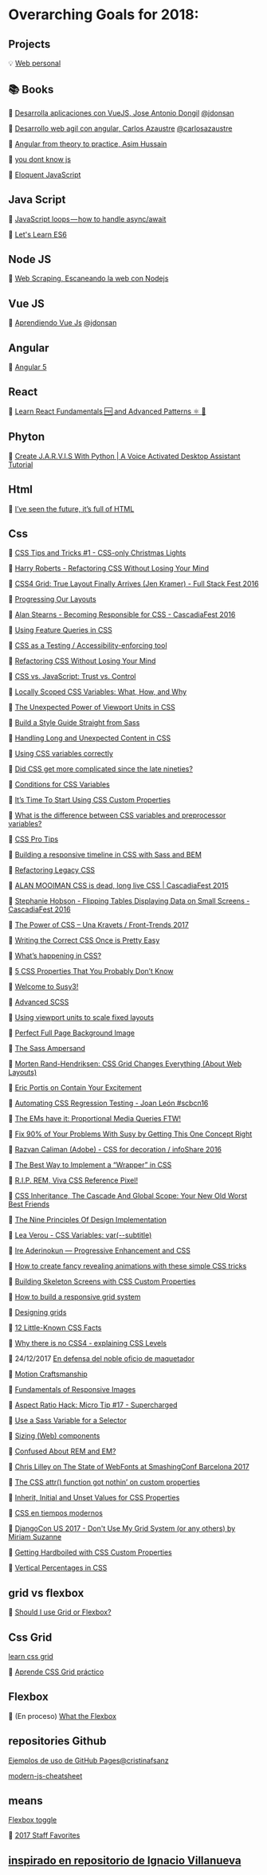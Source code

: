# Overarching Goals for 2018:

## Projects

:bulb: [Web personal](http://strigo.es/)

## :books: Books

:blue_book: [Desarrolla aplicaciones con VueJS, Jose Antonio Dongil](https://www.gitbook.com/book/jdonsan/desarrolla-aplicaciones-con-vuejs/details)   [@jdonsan](https://twitter.com/jdonsan?lang=es)

:blue_book: [Desarrollo web agil con angular, Carlos Azaustre](https://carlosazaustre.es/)    [@carlosazaustre](https://twitter.com/carlosazaustre?lang=es)

:blue_book: [Angular from theory to practice, Asim Hussain](https://codecraft.tv/courses/angular/)

:blue_book: [you dont know js](https://www.amazon.com/You-Dont-Know-Js-Book/dp/B01AY9P0P6)

:blue_book: [Eloquent JavaScript](https://www.amazon.com/Eloquent-JavaScript-2nd-Ed-Introduction-ebook/dp/B00QL616UU/ref=sr_1_1?s=digital-text&ie=UTF8&qid=1514116099&sr=1-1&keywords=Eloquent_JavaScript)

## Java Script

:page_facing_up: [JavaScript loops — how to handle async/await](https://blog.lavrton.com/javascript-loops-how-to-handle-async-await-6252dd3c795)

:page_facing_up: [Let's Learn ES6](https://www.youtube.com/watch?v=LTbnmiXWs2k&list=PL57atfCFqj2h5fpdZD-doGEIs0NZxeJTX)

## Node JS

:movie_camera: [Web Scraping, Escaneando la web con Nodejs](https://youtu.be/rcsvTUG0bs8)

## Vue JS

:movie_camera: [Aprendiendo Vue Js](https://www.youtube.com/watch?v=7ftXSVWOwcg&feature=youtu.be)  [@jdonsan](https://twitter.com/jdonsan?lang=es)

## Angular

:page_facing_up: [Angular 5](https://dormoshe.io/articles/angular-v5-is-out-here-is-how-to-explore-it-22)

## React 

:page_facing_up: [Learn React Fundamentals 🆓 and Advanced Patterns ⚛️ 🎁](https://blog.kentcdodds.com/learn-react-fundamentals-and-advanced-patterns-eac90341c9db)

## Phyton

:movie_camera: [Create J.A.R.V.I.S With Python | A Voice Activated Desktop Assistant Tutorial](https://www.youtube.com/watch?v=2eoudIBVW9w&lipi=urn%3Ali%3Apage%3Ad_flagship3_feed%3BGVQwGf%2BDSA2XcZsuWFtchw%3D%3D)

## Html 

:page_facing_up: [I’ve seen the future, it’s full of HTML](https://medium.com/@mikeal/ive-seen-the-future-it-s-full-of-html-2577246f2210)

## Css

:movie_camera: [CSS Tips and Tricks #1 - CSS-only Christmas Lights](https://www.youtube.com/watch?v=B9OZkATMbag)

:movie_camera: [Harry Roberts - Refactoring CSS Without Losing Your Mind](https://vimeo.com/181328942)

:movie_camera: [CSS4 Grid: True Layout Finally Arrives (Jen Kramer) - Full Stack Fest 2016](https://www.youtube.com/watch?v=axVw1Zduqn0)

:page_facing_up: [Progressing Our Layouts](http://jensimmons.com/presentation/progressing-our-layouts)

:movie_camera: [Alan Stearns - Becoming Responsible for CSS - CascadiaFest 2016](https://www.youtube.com/watch?v=uHDhtRyDR60)

:page_facing_up: [Using Feature Queries in CSS](https://hacks.mozilla.org/2016/08/using-feature-queries-in-css/)

:page_facing_up: [CSS as a Testing / Accessibility-enforcing tool](https://medium.com/@amir.guirguis/css-as-a-testing-accessibility-enforcing-tool-76908cfad19f)

:movie_camera: [Refactoring CSS Without Losing Your Mind](https://www.youtube.com/watch?v=kbGYPm9uYfk)

:page_facing_up: [CSS vs. JavaScript: Trust vs. Control](https://christianheilmann.com/2017/06/21/css-vs-javascript-trust-vs-control/)

:page_facing_up: [Locally Scoped CSS Variables: What, How, and Why](https://una.im/local-css-vars/#%F0%9F%92%81)

:page_facing_up: [The Unexpected Power of Viewport Units in CSS](https://www.lullabot.com/articles/unexpected-power-of-viewport-units-in-css)

:page_facing_up: [Build a Style Guide Straight from Sass](https://css-tricks.com/extremely-handy-nth-child-recipes-sass-mixins/)

:page_facing_up: [Handling Long and Unexpected Content in CSS](https://css-tricks.com/handling-long-unexpected-content-css/)

:page_facing_up: [Using CSS variables correctly](https://madebymike.com.au/writing/using-css-variables/)

:page_facing_up: [Did CSS get more complicated since the late nineties?](https://hiddedevries.nl/en/blog/2017-07-03-did-css-get-more-complicated-since-the-late-nineties)

:page_facing_up: [Conditions for CSS Variables](http://kizu.ru/en/fun/conditions-for-css-variables/)

:page_facing_up: [It’s Time To Start Using CSS Custom Properties](https://www.smashingmagazine.com/2017/04/start-using-css-custom-properties/)

:page_facing_up: [What is the difference between CSS variables and preprocessor variables?](https://css-tricks.com/difference-between-types-of-css-variables/)

:page_facing_up: [CSS Pro Tips](https://github.com/AllThingsSmitty/css-protips)

:page_facing_up: [Building a responsive timeline in CSS with Sass and BEM](https://assortment.io/posts/building-responsive-timelines-in-css-sass-bem)

:movie_camera: [Refactoring Legacy CSS](https://www.youtube.com/watch?v=nCPAFcMf8qc)

:movie_camera: [ALAN MOOIMAN CSS is dead, long live CSS | CascadiaFest 2015](https://www.youtube.com/watch?v=jWDZP8twWDg)

:movie_camera: [Stephanie Hobson - Flipping Tables Displaying Data on Small Screens - CascadiaFest 2016](https://www.youtube.com/watch?v=bGlULfoY6Ls)

:movie_camera: [The Power of CSS – Una Kravets / Front-Trends 2017](https://www.youtube.com/watch?v=IRI1H5tyEAo)

:page_facing_up: [Writing the Correct CSS Once is Pretty Easy](https://micahgodbolt.com/blog/writing-the-correct-css-once-is-pretty-easy-all-situations/)

:page_facing_up: [What’s happening in CSS?](https://rachelandrew.co.uk/archives/2017/05/01/whats-happening-in-css/)

:page_facing_up: [5 CSS Properties That You Probably Don’t Know](https://developer.telerik.com/topics/web-development/5-css-properties-probably-still-dont-know/)

:page_facing_up: [Welcome to Susy3!](https://medium.com/oddbird-web/welcome-to-susy3-a0127e594b53)

:page_facing_up: [Advanced SCSS](https://gist.github.com/jareware/4738651)

:page_facing_up: [Using viewport units to scale fixed layouts](https://hackernoon.com/using-viewport-units-to-scale-fixed-layouts-869638bb91f9)

:page_facing_up: [Perfect Full Page Background Image ](https://css-tricks.com/perfect-full-page-background-image/)

:page_facing_up: [The Sass Ampersand ](https://css-tricks.com/the-sass-ampersand/)

:movie_camera: [Morten Rand-Hendriksen: CSS Grid Changes Everything (About Web Layouts)](https://www.youtube.com/watch?v=txZq7Laz7_4)

:movie_camera: [Eric Portis on Contain Your Excitement](https://vimeo.com/223432117)

:movie_camera: [Automating CSS Regression Testing - Joan León #scbcn16](https://www.youtube.com/watch?v=4B0lUJn9XsY)

:page_facing_up: [The EMs have it: Proportional Media Queries FTW!](https://cloudfour.com/thinks/the-ems-have-it-proportional-media-queries-ftw/)

:page_facing_up: [Fix 90% of Your Problems With Susy by Getting This One Concept Right](https://zellwk.com/blog/context-with-susy/)

:movie_camera: [Razvan Caliman (Adobe) - CSS for decoration / infoShare 2016](https://www.youtube.com/watch?v=WupAsZGHDcY)

:page_facing_up: [The Best Way to Implement a “Wrapper” in CSS ](https://css-tricks.com/best-way-implement-wrapper-css/)

:page_facing_up: [R.I.P. REM, Viva CSS Reference Pixel!](https://mindtheshift.wordpress.com/2015/04/02/r-i-p-rem-viva-css-reference-pixel/)

:page_facing_up: [CSS Inheritance, The Cascade And Global Scope: Your New Old Worst Best Friends](https://www.smashingmagazine.com/2016/11/css-inheritance-cascade-global-scope-new-old-worst-best-friends/)

:page_facing_up: [The Nine Principles Of Design Implementation](https://www.smashingmagazine.com/2017/08/nine-principles-design-implementation/)

:movie_camera: [Lea Verou - CSS Variables: var(--subtitle)](https://www.youtube.com/watch?v=2an6-WVPuJU)

:movie_camera: [Ire Aderinokun — Progressive Enhancement and CSS](https://vimeo.com/194815985)

:page_facing_up: [How to create fancy revealing animations with these simple CSS tricks](https://hackernoon.com/how-to-create-fancy-revealing-animations-with-these-simple-css-tricks-5b34614ae69a)

:page_facing_up: [Building Skeleton Screens with CSS Custom Properties](https://css-tricks.com/building-skeleton-screens-css-custom-properties/)

:page_facing_up: [How to build a responsive grid system](https://zellwk.com/blog/responsive-grid-system/)

:page_facing_up: [Designing grids](https://zellwk.com/blog/designing-grids/)

:page_facing_up: [12 Little-Known CSS Facts](https://www.sitepoint.com/12-little-known-css-facts/)

:page_facing_up: [Why there is no CSS4 - explaining CSS Levels](https://rachelandrew.co.uk/archives/2016/09/13/why-there-is-no-css4-explaining-css-levels/)

:page_facing_up: 24/12/2017 [En defensa del noble oficio de maquetador](https://octuweb.com/defensa-noble-oficio-maquetador/)

:page_facing_up: [Motion Craftsmanship](https://octuweb.com/motion-craftsmanship/)

:page_facing_up: [Fundamentals of Responsive Images](https://www.lullabot.com/articles/fundamentals-of-responsive-images)

:movie_camera: [Aspect Ratio Hack: Micro Tip #17 - Supercharged](https://www.youtube.com/watch?v=ht5oFxpADt4)

:page_facing_up: [Use a Sass Variable for a Selector](https://css-tricks.com/snippets/sass/use-sass-variable-selector/)

:page_facing_up: [Sizing (Web) components](https://medium.com/@simurai/sizing-web-components-8f433689736f)

:page_facing_up: [Confused About REM and EM?](https://j.eremy.net/confused-about-rem-and-em/)

:movie_camera: [Chris Lilley on The State of WebFonts at SmashingConf Barcelona 2017](https://vimeo.com/241102754)

:page_facing_up: [The CSS attr() function got nothin’ on custom properties](https://css-tricks.com/css-attr-function-got-nothin-custom-properties/)

:page_facing_up: [Inherit, Initial and Unset Values for CSS Properties](https://alligator.io/css/inherit-initial-unset/)

:movie_camera: [CSS en tiempos modernos](https://www.youtube.com/watch?v=MqkdrwPRqRc)

:movie_camera: [DjangoCon US 2017 - Don't Use My Grid System (or any others) by Miriam Suzanne](https://www.youtube.com/watch?v=mDRfFEcj3-Q)

:page_facing_up: [Getting Hardboiled with CSS Custom Properties](https://24ways.org/2017/getting-hardboiled-with-css-custom-properties/)

:page_facing_up: [Vertical Percentages in CSS](https://www.impressivewebs.com/vertical-percentages-css/)

## grid vs flexbox

:page_facing_up: [Should I use Grid or Flexbox?](https://rachelandrew.co.uk/archives/2016/03/30/should-i-use-grid-or-flexbox/)

## Css Grid

[learn css grid](http://learncssgrid.com/)

:movie_camera: [Aprende CSS Grid práctico](https://www.youtube.com/playlist?list=PLM-Y_YQmMEqBxmylkI5WJn9ouUxWlJNOW)

## Flexbox

:movie_camera: (En proceso) [What the Flexbox](https://www.youtube.com/playlist?list=PLu8EoSxDXHP7xj_y6NIAhy0wuCd4uVdid)

## repositories Github

[Ejemplos de uso de GitHub Pages](https://github.com/cristinafsanz/github-pages)[@cristinafsanz](https://twitter.com/cristinafsanz?lang=es)

[modern-js-cheatsheet](https://github.com/mbeaudru/modern-js-cheatsheet)


## means

[Flexbox toggle](https://codepen.io/shshaw/pen/EbjvbQ/)

:page_facing_up: [2017 Staff Favorites](https://css-tricks.com/2017-staff-favorites/)








## [inspirado en repositorio de Ignacio Villanueva](https://github.com/IgnaciodeNuevo/personal-goals#podcasts)
